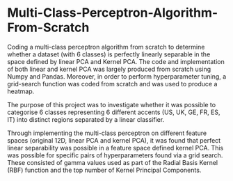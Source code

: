 # Multi-Class-Perceptron-Algorithm-From-Scratch

Coding a multi-class perceptron algorithm from scratch to determine whether a dataset (with 6 classes) is perfectly linearly separable in the space defined by linear PCA and Kernel PCA. The code and implementation of both linear and kernel PCA was largely produced from scratch using Numpy and Pandas. Moreover, in order to perform hyperparameter tuning, a grid-search function was coded from scratch and was used to produce a heatmap. 

The purpose of this project was to investigate whether it was possible to categorise 6 classes representing 6 different accents (US, UK, GE, FR, ES, IT) into distinct regions separated by a linear classifier. 

Through implementing the multi-class perceptron on different feature spaces (original 12D, linear PCA and kernel PCA), it was found that perfect linear separability was possible in a feature space defined kernel PCA. This was possible for specific pairs of hyperparameters found via a grid search. These consisted of gamma values used as part of the Radial Basis Kernel (RBF) function and the top number of Kernel Principal Components.
